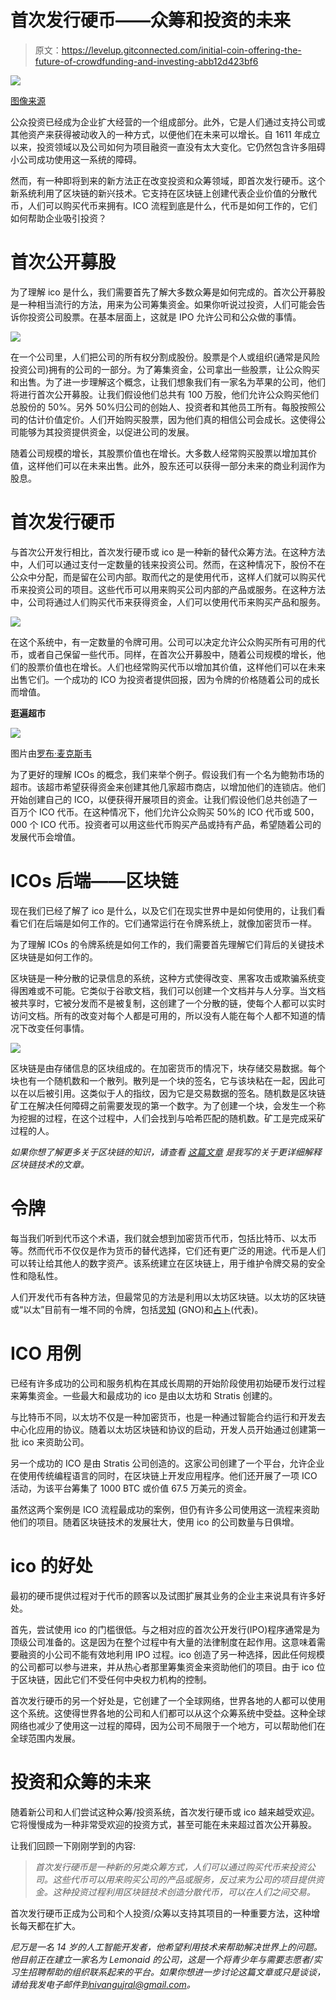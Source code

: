 # 首次发行硬币——众筹和投资的未来

> 原文：<https://levelup.gitconnected.com/initial-coin-offering-the-future-of-crowdfunding-and-investing-abb12d423bf6>

![](img/634b4606c9695750833d886e20926829.png)

[图像来源](https://www.entrepreneur.com/article/309164)

公众投资已经成为企业扩大经营的一个组成部分。此外，它是人们通过支持公司或其他资产来获得被动收入的一种方式，以便他们在未来可以增长。自 1611 年成立以来，投资领域以及公司如何为项目融资一直没有太大变化。它仍然包含许多阻碍小公司成功使用这一系统的障碍。

然而，有一种即将到来的新方法正在改变投资和众筹领域，即首次发行硬币。这个新系统利用了区块链的新兴技术。它支持在区块链上创建代表企业价值的分散代币，人们可以购买代币来拥有。ICO 流程到底是什么，代币是如何工作的，它们如何帮助企业吸引投资？

# **首次公开募股**

为了理解 ico 是什么，我们需要首先了解大多数众筹是如何完成的。首次公开募股是一种相当流行的方法，用来为公司筹集资金。如果你听说过投资，人们可能会告诉你投资公司股票。在基本层面上，这就是 IPO 允许公司和公众做的事情。

![](img/0334c840ba858fa45243ea86168fba21.png)

在一个公司里，人们把公司的所有权分割成股份。股票是个人或组织(通常是风险投资公司)拥有的公司的一部分。为了筹集资金，公司拿出一些股票，让公众购买和出售。为了进一步理解这个概念，让我们想象我们有一家名为苹果的公司，他们将进行首次公开募股。让我们假设他们总共有 100 万股，他们允许公众购买他们总股份的 50%。另外 50%归公司的创始人、投资者和其他员工所有。每股按照公司的估计价值定价。人们开始购买股票，因为他们真的相信公司会成长。这使得公司能够为其投资提供资金，以促进公司的发展。

随着公司规模的增长，其股票价值也在增长。大多数人经常购买股票以增加其价值，这样他们可以在未来出售。此外，股东还可以获得一部分未来的商业利润作为股息。

# **首次发行硬币**

与首次公开发行相比，首次发行硬币或 ico 是一种新的替代众筹方法。在这种方法中，人们可以通过支付一定数量的钱来投资公司。然而，在这种情况下，股份不在公众中分配，而是留在公司内部。取而代之的是使用代币，这样人们就可以购买代币来投资公司的项目。这些代币可以用来购买公司内部的产品或服务。在这种方法中，公司将通过人们购买代币来获得资金，人们可以使用代币来购买产品和服务。

![](img/3716722e82649f9a75ea435e5d03008f.png)

在这个系统中，有一定数量的令牌可用。公司可以决定允许公众购买所有可用的代币，或者自己保留一些代币。同样，在首次公开募股中，随着公司规模的增长，他们的股票价值也在增长。人们也经常购买代币以增加其价值，这样他们可以在未来出售它们。一个成功的 ICO 为投资者提供回报，因为令牌的价格随着公司的成长而增值。

**逛遍超市**

![](img/6a50c708147d04be5a772f6ec432f474.png)

图片由[罗布·麦克斯韦](https://unsplash.com/@robmaxwell)

为了更好的理解 ICOs 的概念，我们来举个例子。假设我们有一个名为鲍勃市场的超市。该超市希望获得资金来创建其他几家超市商店，以增加他们的连锁店。他们开始创建自己的 ICO，以便获得开展项目的资金。让我们假设他们总共创造了一百万个 ICO 代币。在这种情况下，他们允许公众购买 50%的 ICO 代币或 500，000 个 ICO 代币。投资者可以用这些代币购买产品或持有产品，希望随着公司的发展代币会增值。

# **ICOs 后端——区块链**

现在我们已经了解了 ico 是什么，以及它们在现实世界中是如何使用的，让我们看看它们在后端是如何工作的。它们通常运行在令牌系统上，就像加密货币一样。

为了理解 ICOs 的令牌系统是如何工作的，我们需要首先理解它们背后的关键技术区块链是如何工作的。

区块链是一种分散的记录信息的系统，这种方式使得改变、黑客攻击或欺骗系统变得困难或不可能。它类似于谷歌文档，我们可以创建一个文档并与人分享。当文档被共享时，它被分发而不是被复制，这创建了一个分散的链，使每个人都可以实时访问文档。所有的改变对每个人都是可用的，所以没有人能在每个人都不知道的情况下改变任何事情。

![](img/742399c68fc327ac47c635a4bbd7a9a4.png)

区块链是由存储信息的区块组成的。在加密货币的情况下，块存储交易数据。每个块也有一个随机数和一个散列。散列是一个块的签名，它与该块粘在一起，因此可以在以后被引用。这类似于人的指纹，因为它是交易数据的签名。随机数是区块链矿工在解决任何障碍之前需要发现的第一个数字。为了创建一个块，会发生一个称为挖掘的过程，在这个过程中，人们会找到与哈希匹配的随机数。矿工是完成采矿过程的人。

*如果你想了解更多关于区块链的知识，请查看* [*这篇文章*](https://nivangujral.medium.com/blockchain-say-bye-to-traditional-ledgers-and-currencies-860a397742d0) *是我写的关于更详细解释区块链技术的文章。*

# **令牌**

每当我们听到代币这个术语，我们就会想到加密货币代币，包括比特币、以太币等。然而代币不仅仅是作为货币的替代选择，它们还有更广泛的用途。代币是人们可以转让给其他人的数字资产。该系统建立在区块链上，用于维护令牌交易的安全性和隐私性。

人们开发代币有各种方法，但最常见的方法是利用以太坊区块链。以太坊的区块链或“以太”目前有一堆不同的令牌，包括[灵知](https://gnosis.pm/) (GNO)和[占卜](https://app.augur.net/)(代表)。

# **ICO 用例**

已经有许多成功的公司和服务机构在其成长周期的开始阶段使用初始硬币发行过程来筹集资金。一些最大和最成功的 ico 是由以太坊和 Stratis 创建的。

与比特币不同，以太坊不仅是一种加密货币，也是一种通过智能合约运行和开发去中心化应用的协议。随着以太坊区块链和协议的启动，开发人员开始通过创建第一批 ico 来资助公司。

另一个成功的 ICO 是由 Stratis 公司创造的。这家公司创建了一个平台，允许企业在使用传统编程语言的同时，在区块链上开发应用程序。他们还开展了一项 ICO 活动，为该平台筹集了 1000 BTC 或价值 67.5 万美元的资金。

虽然这两个案例是 ICO 流程最成功的案例，但仍有许多公司使用这一流程来资助他们的项目。随着区块链技术的发展壮大，使用 ico 的公司数量与日俱增。

# **ico 的好处**

最初的硬币提供过程对于代币的顾客以及试图扩展其业务的企业主来说具有许多好处。

首先，尝试使用 ico 的门槛很低。与之相对应的首次公开发行(IPO)程序通常是为顶级公司准备的。这是因为在整个过程中有大量的法律制度在起作用。这意味着需要融资的小公司不能有效地利用 IPO 过程。ico 创造了另一种选择，因此任何规模的公司都可以参与进来，并从热心者那里筹集资金来资助他们的项目。由于 ico 位于区块链，因此它们不受任何中央权力机构的控制。

首次发行硬币的另一个好处是，它创建了一个全球网络，世界各地的人都可以使用这个系统。这使得世界各地的公司和人们都可以从这个众筹系统中受益。这种全球网络也减少了使用这一过程的障碍，因为公司不局限于一个地方，可以帮助他们在全球范围内发展。

# **投资和众筹的未来**

随着新公司和人们尝试这种众筹/投资系统，首次发行硬币或 ico 越来越受欢迎。它将慢慢成为一种非常受欢迎的投资方式，甚至可能在未来超过首次公开募股。

让我们回顾一下刚刚学到的内容:

> *首次发行硬币是一种新的另类众筹方式，人们可以通过购买代币来投资公司。这些代币可以用来购买公司的产品或服务，反过来为公司的项目提供资金。这种投资过程利用区块链技术创造分散代币，可以在人们之间交易。*

首次发行硬币正成为公司和个人投资/众筹以支持其项目的一种重要方法，这种增长每天都在扩大。

*尼万是一名 14 岁的人工智能开发者，他希望利用技术来帮助解决世界上的问题。他目前正在建立一家名为 Lemonaid 的公司，这是一个将青少年与需要志愿者/实习生招聘帮助的组织联系起来的平台。如果你想进一步讨论这篇文章或只是谈谈，请给我发电子邮件到*[*nivangujral@gmail.com*](mailto:nivangujral@gmail.com)*。*